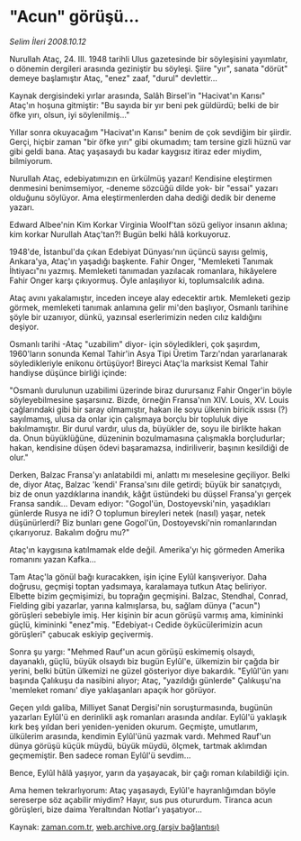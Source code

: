 # "Acun" görüşü...

*Selim İleri 2008.10.12*

<tr><td class="metin" colspan="2" style="padding-top: 20px; padding-left: 5px; padding-right: 10px;">Nurullah Ataç, 24. III. 1948 tarihli Ulus gazetesinde bir söyleşisini yayımlatır, o dönemin dergileri arasında geziniştir bu söyleşi. Şiire "yır", sanata "dörüt" demeye başlamıştır Ataç, "enez" zaaf,   "durul" devlettir...</td></tr><tr><td class="metin" colspan="2" style="padding-top: 20px; padding-left: 5px; padding-right: 10px;"><p>Kaynak dergisindeki yırlar arasında, Salâh Birsel'in "Haciva­t'ın Karısı" Ataç'ın hoşuna gitmiştir: "Bu sayıda bir yır beni pek güldürdü; belki de bir öfke yırı, olsun, iyi söylenilmiş..."
<p>Yıllar sonra okuyacağım "Hacivat'ın Karısı" benim de çok sev­diğim bir şiirdir. Gerçi, hiçbir zaman "bir öfke yırı" gibi okuma­dım; tam tersine gizli hüznü var gibi geldi bana. Ataç ya­şasaydı bu kadar kaygısız itiraz eder miydim, bilmiyorum.
<p>Nurullah Ataç, edebiyatımızın en ürkülmüş yazarı! Kendisine eleştirmen denmesini benimsemiyor, -deneme sözcüğü dilde yok- bir "essai" yazarı olduğunu söylüyor. Ama eleştirmenlerden daha dediği dedik bir deneme yazarı.
<p>Edward Albee'nin Kim Korkar Virginia Woolf'tan sözü geliyor insanın aklına; kim korkar Nurullah Ataç'tan?! Bugün belki hâlâ korkuyoruz.
<p>1948'de, İstanbul'da çıkan Edebiyat Dünyası'nın üçüncü sayısı gelmiş, Ankara'ya, Ataç'ın yaşadığı başkente. Fahir Onger, "Memle­keti Tanımak İhtiyacı"nı yazmış. Memleketi tanımadan yazılacak ro­manlara, hikâyelere Fahir Onger karşı çıkıyormuş. Öyle anlaşılıyor ki, toplumsalcılık adına.
<p>Ataç avını yakalamıştır, inceden inceye alay edecektir artık. Memleketi gezip görmek, memleketi tanımak anlamına gelir mi'den baş­lıyor, Osmanlı tarihine şöyle bir uzanıyor, dünkü, yazınsal eserle­rimizin neden cılız kaldığını deşiyor.
<p>Osmanlı tarihi -Ataç "uzabilim" diyor- için söyledikleri, çok şaşırdım, 1960'ların sonunda Kemal Tahir'in Asya Tipi Üretim Tarzı'ndan yararlanarak söyledikleriyle enikonu örtüşüyor! Bireyci Ataç'la marksist Kemal Tahir handiyse düşünce birliği içinde:
<p>"Osmanlı durulunun uzabilimi üzerinde biraz durursanız Fahir Onger'in böyle söyleyebilmesine şaşarsınız. Bizde, örneğin Fransa'­nın XIV. Louis, XV. Louis çağlarındaki gibi bir saray olmamıştır, hakan ile soyu ülkenin biricik ıssısı (?) sayılmamış, ulusa da onlar için çalışmaya borçlu bir topluluk diye bakılmamıştır. Bir durul vardır, ulus da, büyükler de, soyu ile birlikte hakan da. Onun büyüklüğüne, düzeninin bozulmamasına çalışmakla borçludurlar; hakan, kendisine düşen ödevi başaramazsa, indiriliverir, başının kesildiği de olur."
<p>Derken, Balzac Fransa'yı anlatabildi mi, anlattı mı meselesine geçiliyor. Belki de, diyor Ataç, Balzac 'kendi' Fransa'sını dile getirdi; büyük bir sanatçıydı, biz de onun yazdıklarına inandık, kâğıt üstündeki bu düşsel Fransa'yı gerçek Fransa sandık... Devam ediyor: "Gogol'ün, Dostoyevski'nin, yaşadıkları günlerde Rusya ne idi? O toplumun bireyleri netek (nasıl) yaşar, netek düşünürlerdi? Biz bunları gene Gogol'ün, Dostoyevski'nin romanlarından çıkarıyoruz. Bakalım doğru mu?"
<p>Ataç'ın kaygısına katılmamak elde değil. Amerika'yı hiç görmeden Amerika romanını yazan Kafka...
<p>Tam Ataç'la gönül bağı kuracakken, işin içine Eylûl karışıveriyor. Daha doğrusu, geçmişi toptan yadsımaya, karalamaya tutkun Ataç beliriyor. Elbette bizim geçmişimizi, bu toprağın geçmişini. Balzac, Stendhal, Conrad, Fielding gibi yazarlar, yarına kalmışlarsa, bu, sağlam dünya ("acun") görüşleri sebebiyle imiş. Her kişinin bir acun görüşü varmış ama, kimininki güçlü, kimininki "enez"miş. "Edebiyat-ı Cedide öykücülerimizin acun görüşleri" çabucak eskiyip geçivermiş.
<p>Sonra şu yargı: "Mehmed Rauf'un acun görüşü eskimemiş olsaydı, dayanaklı, güçlü, büyük olsaydı biz bugün Eylûl'e, ülkemizin bir çağda bir yerini, belki bütün ülkemizi ne güzel gösteriyor diye bakardık. "Eylûl'ün yanı başında Çalıkuşu da nasibini alıyor; Ataç, "yazıldığı günlerde" Çalıkuşu'na 'memleket romanı' diye yaklaşanları apaçık hor görüyor.
<p>Geçen yıldı galiba, Milliyet Sanat Dergisi'nin soruşturmasında, bugünün yazarları Eylûl'ü en derinlikli aşk romanları arasında andılar. Eylûl'ü yaklaşık kırk beş yıldan beri yeniden-yeniden okurum. Geçmişte, umutlarım, ülkülerim arasında, kendimin Eylûl'ünü yazmak vardı. Mehmed Rauf'un dünya görüşü küçük müydü, büyük müydü, ölçmek, tartmak aklımdan geçmemiştir. Ben sadece roman Eylûl'ü sevdim...
<p>Bence, Eylûl hâlâ yaşıyor, yarın da yaşayacak, bir çağı roman kılabildiği için.
<p>Ama hemen tekrarlıyorum: Ataç yaşasaydı, Eylûl'e hayranlığımdan böyle sereserpe söz açabilir miydim? Hayır, sus pus otu­rurdum. Tiranca acun görüşleri, bize daima Yeraltından Notlar'ı yaşatıyor...<br/></p></p></p></p></p></p></p></p></p></p></p></p></p></p></p></td></tr>

Kaynak: [zaman.com.tr](http://zaman.com.tr/yazar.do?yazino=748279), [web.archive.org (arşiv bağlantısı)](http://web.archive.org/web/20081212004909/http://www.zaman.com.tr:80/yazar.do?yazino=748279)
